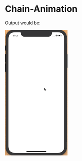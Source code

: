 # Chain-Animation

Output would be:
<br>
<p align="left">
<img src="Images/Chain Animations.gif" width="200"/> 
